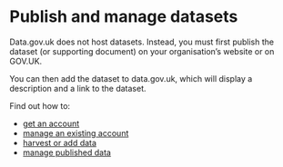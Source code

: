 # Publish and manage datasets

Data.gov.uk does not host datasets. Instead, you must first publish the dataset (or supporting document) on your organisation’s website or on GOV.UK.

You can then add the dataset to data.gov.uk, which will display a description and a link to the dataset.

Find out how to:

* [get an account](get_and_manage_accounts/#get-an-account)
* [manage an existing account](get_and_manage_accounts/#add-or-remove-editors-and-admins)
* [harvest or add data](harvest_or_add_data/#harvest-or-add-data)
* [manage published data](managing_published_data/#managing-published-data)
